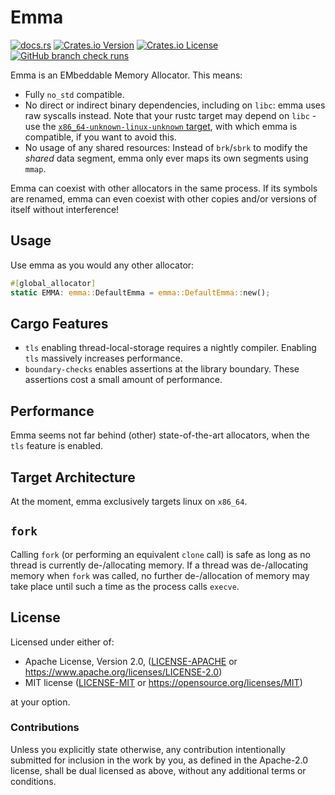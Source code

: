# Emma

[![docs.rs](https://img.shields.io/docsrs/emma)](https://docs.rs/emma)
[![Crates.io Version](https://img.shields.io/crates/v/emma)](https://crates.io/crates/emma)
[![Crates.io License](https://img.shields.io/crates/l/emma)](https://github.com/danielschemmel/emma?tab=readme-ov-file#license)
[![GitHub branch check runs](https://img.shields.io/github/check-runs/danielschemmel/emma/main)](https://github.com/danielschemmel/emma/actions?query=branch%3Amain)

Emma is an EMbeddable Memory Allocator. This means:

- Fully `no_std` compatible.
- No direct or indirect binary dependencies, including on `libc`: emma uses raw syscalls instead. Note that your rustc target may depend on `libc` - use the [`x86_64-unknown-linux-unknown` target](https://doc.rust-lang.org/rustc/platform-support/x86_64-unknown-linux-none.html), with which emma is compatible, if you want to avoid this.
- No usage of any shared resources: Instead of `brk`/`sbrk` to modify the _shared_ data segment, emma only ever maps its own segments using `mmap`.

Emma can coexist with other allocators in the same process.
If its symbols are renamed, emma can even coexist with other copies and/or versions of itself without interference!

## Usage
Use emma as you would any other allocator:

```rust
#[global_allocator]
static EMMA: emma::DefaultEmma = emma::DefaultEmma::new();
```

## Cargo Features
- `tls` enabling thread-local-storage requires a nightly compiler. Enabling `tls` massively increases performance.
- `boundary-checks` enables assertions at the library boundary. These assertions cost a small amount of performance.

## Performance
Emma seems not far behind (other) state-of-the-art allocators, when the `tls` feature is enabled.

## Target Architecture
At the moment, emma exclusively targets linux on `x86_64`.

## `fork`
Calling `fork` (or performing an equivalent `clone` call) is safe as long as no thread is currently de-/allocating memory.
If a thread was de-/allocating memory when `fork` was called, no further de-/allocation of memory may take place until such a time as the process calls `execve`.

## License
Licensed under either of:

 * Apache License, Version 2.0, ([LICENSE-APACHE](LICENSE-APACHE) or https://www.apache.org/licenses/LICENSE-2.0)
 * MIT license ([LICENSE-MIT](LICENSE-MIT) or https://opensource.org/licenses/MIT)

at your option.

### Contributions
Unless you explicitly state otherwise, any contribution intentionally submitted for inclusion in the work by you, as defined in the Apache-2.0 license, shall be dual licensed as above, without any additional terms or conditions.
